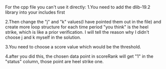 For the cpp file you can't use it directly:
1.You need to add the dlib-19.2 library into your includes first

2.Then change the "j" and "k" values(I have pointed them out in the file) 
and create more loop structure for each time period "you think" is the heel strike,
which is like a prior verification.
I will tell the reason why I didn't choose j and k myself in the solution.

3.You need to choose a score value which would be the threshold.

4.after you did this, the chosen data point in scoreRank will get "1" in the "status" column, those point are heel strike one.